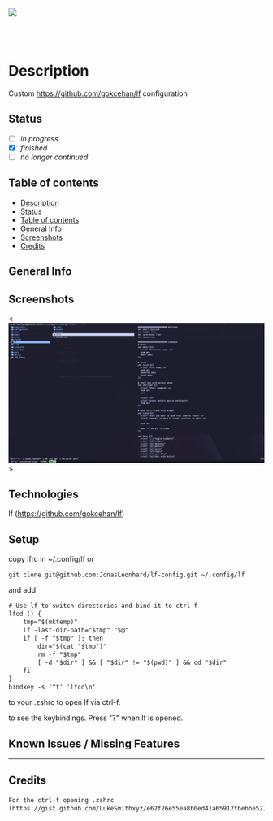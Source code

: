 <img src="https://shields.io/badge/pipelines-offline-red?style=flat-square&logo=github" />

<br/><br/>

# Description

Custom <https://github.com/gokcehan/lf> configuration

## Status

- [ ] _in progress_
- [x] _finished_
- [ ] _no longer continued_

## Table of contents

- [Description](#description)
- [Status](#status)
- [Table of contents](#table-of-contents)
- [General Info](#general-info)
- [Screenshots](#screenshots)
- [Credits](#credits)

## General Info

## Screenshots

<![Lf Ui](./assets/lf-ui.png)>

## Technologies

lf (<https://github.com/gokcehan/lf>)

## Setup

copy lfrc in ~/.config/lf or

```
git clone git@github.com:JonasLeonhard/lf-config.git ~/.config/lf
```

and add

```
# Use lf to switch directories and bind it to ctrl-f
lfcd () {
    tmp="$(mktemp)"
    lf -last-dir-path="$tmp" "$@"
    if [ -f "$tmp" ]; then
        dir="$(cat "$tmp")"
        rm -f "$tmp"
        [ -d "$dir" ] && [ "$dir" != "$(pwd)" ] && cd "$dir"
    fi
}
bindkey -s '^f' 'lfcd\n'
```

to your .zshrc to open lf via ctrl-f.

to see the keybindings. Press "?" when lf is opened.

## Known Issues / Missing Features

---

## Credits

```
For the ctrl-f opening .zshrc (https://gist.github.com/LukeSmithxyz/e62f26e55ea8b0ed41a65912fbebbe52)
```
